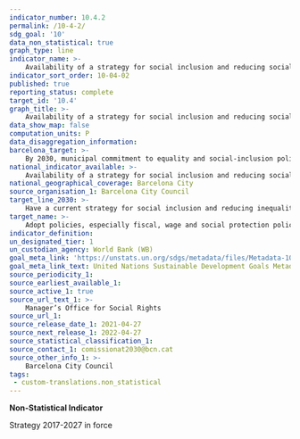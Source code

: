 ```yaml
---
indicator_number: 10.4.2
permalink: /10-4-2/
sdg_goal: '10'
data_non_statistical: true
graph_type: line
indicator_name: >-
    Availability of a strategy for social inclusion and reducing social inequalities
indicator_sort_order: 10-04-02
published: true
reporting_status: complete
target_id: '10.4'
graph_title: >-
    Availability of a strategy for social inclusion and reducing social inequalities
data_show_map: false
computation_units: P
data_disaggregation_information:
barcelona_target: >-
    By 2030, municipal commitment to equality and social-inclusion policies 
national_indicator_available: >-
    Availability of a strategy for social inclusion and reducing social inequalities
national_geographical_coverage: Barcelona City
source_organisation_1: Barcelona City Council
target_line_2030: >-
    Have a current strategy for social inclusion and reducing inequalities. Target value 2030: Extension of the strategy to at least 2030
target_name: >-
    Adopt policies, especially fiscal, wage and social protection policies, and progressively achieve greater equality
indicator_definition:
un_designated_tier: 1
un_custodian_agency: World Bank (WB)
goal_meta_link: 'https://unstats.un.org/sdgs/metadata/files/Metadata-10-04-02.pdf'
goal_meta_link_text: United Nations Sustainable Development Goals Metadata (pdf 894kB)
source_periodicity_1: 
source_earliest_available_1: 
source_active_1: true
source_url_text_1: >-
    Manager’s Office for Social Rights
source_url_1:
source_release_date_1: 2021-04-27
source_next_release_1: 2022-04-27
source_statistical_classification_1: 
source_contact_1: comissionat2030@bcn.cat
source_other_info_1: >-
    Barcelona City Council
tags:
 - custom-translations.non_statistical
---
```

**Non-Statistical Indicator**

Strategy 2017-2027 in force